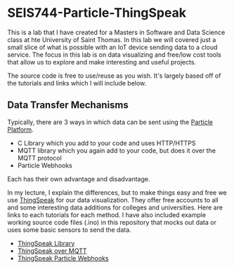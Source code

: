 # SEIS744-Particle-ThingSpeak

This is a lab that I have created for a Masters in Software and Data Science class at hte University of Saint Thomas. In this lab we will covered just a small slice of what is possible with an IoT device sending data to a cloud service. The focus in this lab is on data visualizing and free/low cost tools that allow us to explore and make interesting and useful projects.

The source code is free to use/reuse as you wish. It's largely based off of the tutorials and links which I will include below.

## Data Transfer Mechanisms

Typically, there are 3 ways in which data can be sent using the [Particle Platform](https://particle.io).

* C Library which you add to your code and uses HTTP/HTTPS
* MQTT library which you again add to your code, but does it over the MQTT protocol
* Particle Webhooks

Each has their own advantage and disadvantage. 

In my lecture, I explain the differences, but to make things easy and free we use [ThingSpeak](https://thingspeak.com) for our data visualization. They offer free accounts to all and some interesting data additions for colleges and universities. Here are links to each tutorials for each method. I have also included example working source code files (.ino) in this repository that mocks out data or uses some basic sensors to send the data.

* [ThingSpeak Library](https://docs.particle.io/reference/device-os/libraries/t/ThingSpeak/)
* [ThingSpeak over MQTT](https://www.mathworks.com/help/thingspeak/use-photon-client-to-publish-to-a-channel.html)
* [ThingSpeak Particle Webhooks](https://docs.particle.io/integrations/webhooks/#how-webhooks-work)

